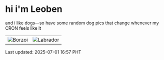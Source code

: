 # hi i'm Leoben

and i like dogs—so have some random dog pics that change whenever my CRON feels like it

|  |  |
|--------|----------|
| ![Borzoi](https://random-dog-vercel.vercel.app/api/random-borzoi?v=1751360269) | ![Labrador](https://random-dog-vercel.vercel.app/api/random-labrador?v=1751360269) |

Last updated: 2025-07-01 16:57 PHT
